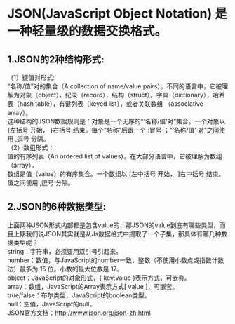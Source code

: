 JSON(JavaScript Object Notation) 是一种轻量级的数据交换格式。
==========================================================
1.JSON的2种结构形式:
----------------------------
（1）键值对形式:<br>
  “名称/值”对的集合（A collection of name/value pairs）。不同的语言中，它被理解为对象（object），纪录（record），结构（struct），字典（dictionary），哈希表（hash table），有键列表（keyed list），或者关联数组 （associative array）。<br>
  这种结构的JSON数据规则是：对象是一个无序的“‘名称/值’对”集合。一个对象以 {左括号 开始， }右括号 结束。每个“名称”后跟一个 :冒号 ；“‘名称/值’ 对”之间使用 ,逗号 分隔。<br>
（2）数组形式：<br>
  值的有序列表（An ordered list of values）。在大部分语言中，它被理解为数组（array）。<br>
  数组是值（value）的有序集合。一个数组以 [左中括号 开始， ]右中括号 结束。值之间使用 ,逗号 分隔。<br>

2.JSON的6种数据类型:
----------------------------
  上面两种JSON形式内部都是包含value的，那JSON的value到底有哪些类型，而且上期我们说JSON其实就是从Js数据格式中提取了一个子集，那具体有哪几种数据类型呢？<br>
  string：字符串，必须要用双引号引起来。<br>
  number：数值，与JavaScript的number一致，整数（不使用小数点或指数计数法）最多为 15 位。小数的最大位数是 17。<br>
  object：JavaScript的对象形式，{ key:value }表示方式，可嵌套。<br>
  array：数组，JavaScript的Array表示方式[ value ]，可嵌套。<br>
  true/false：布尔类型，JavaScript的boolean类型。<br>
  null：空值，JavaScript的null。<br>
JSON官方文档：http://www.json.org/json-zh.html <br>
